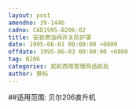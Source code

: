 ```yaml
---
layout: post
amendno: 39-1446
cadno: CAD1995-B206-02
title: 安装燃油阀开关防护罩
date: 1995-06-01 00:00:00 +0800
effdate: 1995-06-03 00:00:00 +0800
tag: B206
categories: 民航西南管理局适航处
author: 蔡标
---
```


##适用范围:
贝尔206直升机

